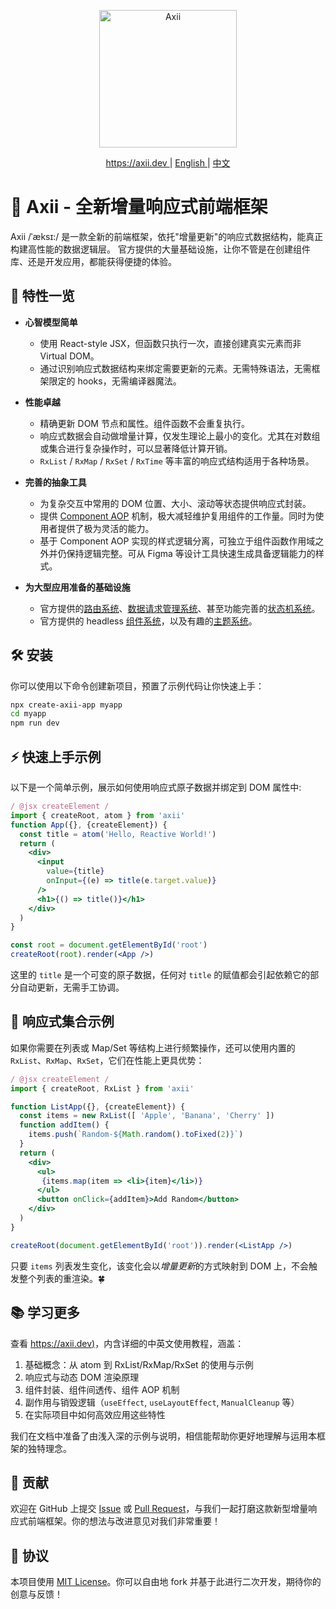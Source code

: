 <p align="center">
  <img src="https://axii.dev/logos/axii-logo-bg-black.svg" height="220" alt="Axii" />
</p>

<p align="center">
  <a href="https://axii.dev">
    https://axii.dev
  </a>
  <span>|</span>
  <a href="https://github.com/axiijs/axii/blob/main/README.md">
    English
  </a>
  <span>|</span>
  <a href="https://github.com/axiijs/axii/blob/main/README-zh_CN.md">
    中文
  </a>
</p>

# 🚀 Axii - 全新增量响应式前端框架

Axii /ˈæksɪ:/ 是一款全新的前端框架，依托"增量更新"的响应式数据结构，能真正构建高性能的数据逻辑层。
官方提供的大量基础设施，让你不管是在创建组件库、还是开发应用，都能获得便捷的体验。

## 🌟 特性一览

- **心智模型简单**
  - 使用 React-style JSX，但函数只执行一次，直接创建真实元素而非 Virtual DOM。
  - 通过识别响应式数据结构来绑定需要更新的元素。无需特殊语法，无需框架限定的 hooks，无需编译器魔法。

- **性能卓越** 
  - 精确更新 DOM 节点和属性。组件函数不会重复执行。
  - 响应式数据会自动做增量计算，仅发生理论上最小的变化。尤其在对数组或集合进行复杂操作时，可以显著降低计算开销。
  - `RxList` / `RxMap` / `RxSet` / `RxTime` 等丰富的响应式结构适用于各种场景。

- **完善的抽象工具**
  - 为复杂交互中常用的 DOM 位置、大小、滚动等状态提供响应式封装。
  - 提供 [Component AOP](https://axii.dev/playground/2-advanced/3-component_AOP) 机制，极大减轻维护复用组件的工作量。同时为使用者提供了极为灵活的能力。
  - 基于 Component AOP 实现的样式逻辑分离，可独立于组件函数作用域之外并仍保持逻辑完整。可从 Figma 等设计工具快速生成具备逻辑能力的样式。

- **为大型应用准备的基础设施**
  - 官方提供的[路由系统](https://axii.dev/playground/3-common_util/1-router)、[数据请求管理系统](https://axii.dev/playground/3-common_util/2-action)、甚至功能完善的[状态机系统](https://axii.dev/playground/3-common_util/3-statemachine)。
  - 官方提供的 headless [组件系统](https://ui.axii.dev/list.html?theme=inc)，以及有趣的[主题系统](https://ui.axii.dev/forms?theme=fallout)。


## 🛠 安装

你可以使用以下命令创建新项目，预置了示例代码让你快速上手：

```bash
npx create-axii-app myapp
cd myapp
npm run dev
```

## ⚡ 快速上手示例

以下是一个简单示例，展示如何使用响应式原子数据并绑定到 DOM 属性中:
```jsx
/ @jsx createElement /
import { createRoot, atom } from 'axii'
function App({}, {createElement}) {
  const title = atom('Hello, Reactive World!')
  return (
    <div>
      <input
        value={title}
        onInput={(e) => title(e.target.value)}
      />
      <h1>{() => title()}</h1>
    </div>
  )
}

const root = document.getElementById('root')
createRoot(root).render(<App />)
```
这里的 `title` 是一个可变的原子数据，任何对 `title` 的赋值都会引起依赖它的部分自动更新，无需手工协调。

## 🍃 响应式集合示例

如果你需要在列表或 Map/Set 等结构上进行频繁操作，还可以使用内置的 `RxList`、`RxMap`、`RxSet`，它们在性能上更具优势：

```jsx
/ @jsx createElement /
import { createRoot, RxList } from 'axii'

function ListApp({}, {createElement}) {
  const items = new RxList([ 'Apple', 'Banana', 'Cherry' ])
  function addItem() {
    items.push(`Random-${Math.random().toFixed(2)}`)
  }
  return (
    <div>
      <ul>
       {items.map(item => <li>{item}</li>)}
      </ul>
      <button onClick={addItem}>Add Random</button>
    </div>
  )
}

createRoot(document.getElementById('root')).render(<ListApp />)
```


只要 `items` 列表发生变化，该变化会以*增量更新*的方式映射到 DOM 上，不会触发整个列表的重渲染。🍀


## 📚 学习更多

查看 [https://axii.dev)](https://axii.dev)，内含详细的中英文使用教程，涵盖：

1. 基础概念：从 atom 到 RxList/RxMap/RxSet 的使用与示例
2. 响应式与动态 DOM 渲染原理
3. 组件封装、组件间透传、组件 AOP 机制
4. 副作用与销毁逻辑（`useEffect`, `useLayoutEffect`, `ManualCleanup` 等）
5. 在实际项目中如何高效应用这些特性

我们在文档中准备了由浅入深的示例与说明，相信能帮助你更好地理解与运用本框架的独特理念。

## 🤝 贡献

欢迎在 GitHub 上提交 [Issue](https://github.com/axiijs/axii/issues) 或 [Pull Request](https://github.com/axiijs/axii/pulls)，与我们一起打磨这款新型增量响应式前端框架。你的想法与改进意见对我们非常重要！

## 📄 协议

本项目使用 [MIT License](./LICENSE)。你可以自由地 fork 并基于此进行二次开发，期待你的创意与反馈！
